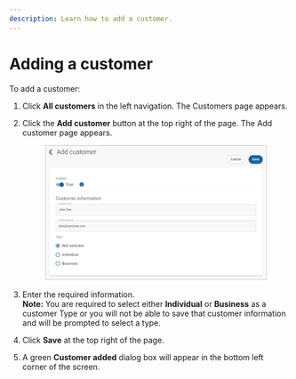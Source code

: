 ```yaml
---
description: Learn how to add a customer.
---
```


# Adding a customer

To add a customer:

1. Click **All customers** in the left navigation. The Customers page appears.
2.  Click the **Add customer** button at the top right of the page. The Add customer page appears.

    <figure><img src="../../../.gitbook/assets/doc-324 Customer Type Add Customer.png" alt=""><figcaption></figcaption></figure>
3. Enter the required information.\
   **Note:** You are required to select either **Individual** or **Business** as a customer Type or you will not be able to save that customer information and will be prompted to select a type.
4. Click **Save** at the top right of the page.
5. A green **Customer added** dialog box will appear in the bottom left corner of the screen.
